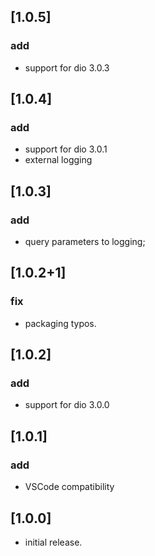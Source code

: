 
## [1.0.5] 
### add
 * support for dio 3.0.3

## [1.0.4] 
### add
 * support for dio 3.0.1
 * external logging

## [1.0.3] 
### add
 * query parameters to logging;
 
## [1.0.2+1] 
### fix
 * packaging typos.

## [1.0.2] 
### add
* support for dio 3.0.0


## [1.0.1] 
### add
* VSCode compatibility


## [1.0.0] 

* initial release.
